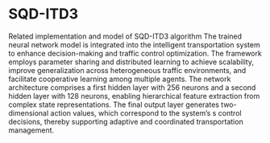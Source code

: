 # SQD-ITD3
Related implementation and model of SQD-ITD3 algorithm
The trained neural network model is integrated into the intelligent transportation system to enhance decision-making and traffic control optimization.  The framework employs parameter sharing and distributed learning to achieve scalability, improve generalization across heterogeneous traffic environments, and facilitate cooperative learning among multiple agents.  The network architecture comprises a first hidden layer with 256 neurons and a second hidden layer with 128 neurons, enabling hierarchical feature extraction from complex state representations.  The final output layer generates two-dimensional action values, which correspond to the system’s s control decisions, thereby supporting adaptive and coordinated transportation management.
